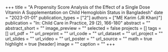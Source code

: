 +++
title = "A Propensity Score Analysis of the Effect of a Single Dose Vitamin A Supplementation on Child Hemoglobin Status in Bangladesh"
date = "2023-01-01"
publication_types = ["2"]
authors = ["ME Karim {JR Khan}"]
publication = "In: Child Care in Practice, 29 (2), 166-180"
abstract = ""
abstract_short = ""
image_preview = ""
selected = false
projects = []
tags = []
url_pdf = ""
url_preprint = ""
url_code = ""
url_dataset = ""
url_project = ""
url_slides = ""
url_video = ""
url_poster = ""
url_source = ""
math = true
highlight = true
[header]
image = ""
caption = ""
+++

